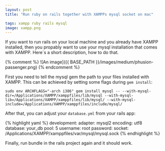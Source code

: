 ```yaml
---
layout: post
title: "Run ruby on rails together with XAMPPs mysql socket on mac"

tags: xampp ruby rails mysql
image: xampp.png
---
```


If you want to run rails on your local machine and you already have XAMPP installed, then you propably want to use your mysql
installation that comes with XAMPP. Here´s a short description, how to do that.

<!--more-->

{% comment %}
![An image]({{ BASE_PATH }}/images/medium/phusion-passenger.png)
{% endcomment %}


First you need to tell the mysql gem the path to your files installed with XAMPP. This can be achieved by setting some flags during `gem install`:

    sudo env ARCHFLAGS="-arch i386" gem install mysql -- --with-mysql-dir=/Applications/XAMPP/xamppfiles/lib/mysql --with-mysql-lib=/Applications/XAMPP/xamppfiles/lib/mysql/ --with-mysql-include=/Applications/XAMPP/xamppfiles/include/mysql/

After that, you can adjust your `database.yml` from your rails app:

{% highlight yaml %}
development:
  adapter: mysql2
  encoding: utf8
  database: your_db
  pool: 5
  username: root
  password:
  socket: /Applications/XAMPP/xamppfiles/var/mysql/mysql.sock
{% endhighlight %}

Finally, run bundle in the rails project again and it should work.
